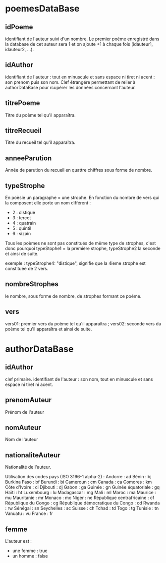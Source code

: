 # poemesDataBase

## idPoeme

identifiant de l'auteur suivi d'un nombre. Le premier poéme enregistré dans la database de cet auteur sera 1 et on ajoute +1 à chaque fois (idauteur1, idauteur2, ...).

## idAuthor

identifiant de l'auteur : tout en minuscule et sans espace ni tiret ni acent : son prenom puis son nom.
Clef étrangére permettant de relier à authorDataBase pour rcupérer les données concernant l'auteur.

## titrePoeme

Titre du poème tel qu'il apparaîtra.

## titreRecueil

Titre du recueil tel qu'il apparaîtra.

## anneeParution

Année de parution du recueil en quattre chiffres sous forme de nombre.

## typeStrophe

En poèsie un paragraphe = une strophe. En fonction du nombre de vers qui la composent elle porte un nom différent :

- 2 : distique
- 3 : tercet
- 4 : quatrain
- 5 : quintil
- 6 : sizain

Tous les poèmes ne sont pas constitués de même type de strophes, c'est donc pourquoi typeStophe1 = la première strophe, typeStrophe2 la seconde et ainsi de suite.

exemple : typeStrophe4: "distique", signifie que la 4ieme strophe est constituée de 2 vers.

## nombreStrophes

le nombre, sous forme de nombre, de strophes formant ce poème.

## vers

vers01: premier vers du poème tel qu'il apparaîtra ; vers02: seconde vers du poème tel qu'il apparaîtra et ainsi de suite.

# authorDataBase

## idAuthor

clef primaire.
identifiant de l'auteur : son nom, tout en minuscule et sans espace ni tiret ni acent.

## prenomAuteur

Prénom de l'auteur

## nomAuteur

Nom de l'auteur

## nationaliteAuteur

Nationalité de l'auteur.

Utilisation des codes pays (ISO 3166-1 alpha-2) :
Andorre : ad
Bénin : bj
Burkina Faso : bf
Burundi : bi
Cameroun : cm
Canada : ca
Comores : km
Côte d'Ivoire : ci
Djibouti : dj
Gabon : ga
Guinée : gn
Guinée équatoriale : gq
Haïti : ht
Luxembourg : lu
Madagascar : mg
Mali : ml
Maroc : ma
Maurice : mu
Mauritanie : mr
Monaco : mc
Niger : ne
République centrafricaine : cf
République du Congo : cg
République démocratique du Congo : cd
Rwanda : rw
Sénégal : sn
Seychelles : sc
Suisse : ch
Tchad : td
Togo : tg
Tunisie : tn
Vanuatu : vu
France : fr

## femme

L'auteur est :

- une femme : true
- un homme : false
